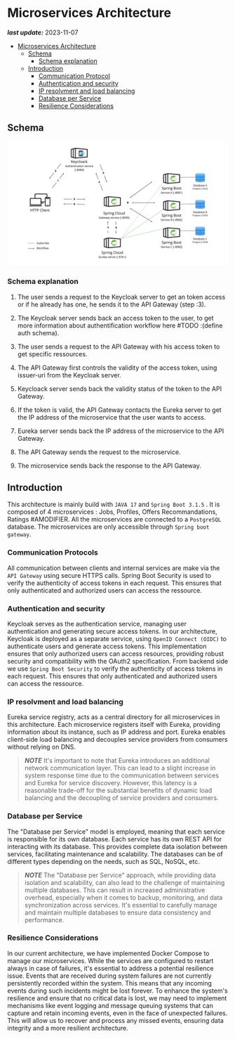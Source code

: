 # Microservices Architecture

**_last update:_** 2023-11-07

- [Microservices Architecture](#microservices-architecture)
  - [Schema](#schema)
    - [Schema explanation](#schema-explanation)
  - [Introduction](#introduction)
    - [Communication Protocol](#communication-protocol)
    - [Authentication and security](#authentication-and-security)
    - [IP resolvment and load balancing](#ip-resolvment-and-load-balancing)
    - [Database per Service](#database-per-service)
    - [Resilience Considerations](#resilience-considerations-)

## Schema

<img alt="logo" src="./assets/shema_microservices.jpg"  />

### Schema explanation

1. The user sends a request to the Keycloak server to get an token access or if he already has one, he sends it to the API Gateway (step :3).

2. The Keycloak server sends back an access token to the user, to get more information about authentification workflow here #TODO :(define auth schema).

3. The user sends a request to the API Gateway with his access token to get specific ressources.

4. The API Gateway first controls the validity of the access token, using issuer-uri from the Keycloak server.

5. Keycloack server sends back the validity status of the token to the API Gateway.

6. If the token is valid, the API Gateway contacts the Eureka server to get the IP address of the microservice that the user wants to access.

7. Eureka server sends back the IP address of the microservice to the API Gateway.

8. The API Gateway sends the request to the microservice.

9. The microservice sends back the response to the API Gateway.

## Introduction

This architecture is mainly build with `JAVA 17` and `Spring Boot 3.1.5` . It is composed of 4 microservices : Jobs, Profiles, Offers Recommandations, Ratings #AMODIFIER. All the microservices are connected to a `PostgreSQL` database. The microservices are only accessible through `Spring boot gateway`.

### Communication Protocols

All communication between clients and internal services are make via the `API Gateway` using secure HTTPS calls. Spring Boot Security is used to verify the authenticity of access tokens in each request. This ensures that only authenticated and authorized users can access the ressource.

### Authentication and security

Keycloak serves as the authentication service, managing user authentication and generating secure access tokens. In our architecture, Keycloak is deployed as a separate service, using `OpenID Connect (OIDC)` to authenticate users and generate access tokens. This implementation ensures that only authorized users can access resources, providing robust security and compatibility with the OAuth2 specification. From backend side we use `Spring Boot Security` to verify the authenticity of access tokens in each request. This ensures that only authenticated and authorized users can access the ressource.

### IP resolvment and load balancing

Eureka service registry, acts as a central directory for all microservices in this architecture. Each microservice registers itself with Eureka, providing information about its instance, such as IP address and port. Eureka enables client-side load balancing and decouples service providers from consumers without relying on DNS.

> **_NOTE_**
> It's important to note that Eureka introduces an additional network communication layer. This can lead to a slight increase in system response time due to the communication between services and Eureka for service discovery. However, this latency is a reasonable trade-off for the substantial benefits of dynamic load balancing and the decoupling of service providers and consumers.

### Database per Service

The "Database per Service" model is employed, meaning that each service is responsible for its own database. Each service has its own REST API for interacting with its database. This provides complete data isolation between services, facilitating maintenance and scalability. The databases can be of different types depending on the needs, such as SQL, NoSQL, etc.

> **_NOTE_**
> The "Database per Service" approach, while providing data isolation and scalability, can also lead to the challenge of maintaining multiple databases. This can result in increased administrative overhead, especially when it comes to backup, monitoring, and data synchronization across services. It's essential to carefully manage and maintain multiple databases to ensure data consistency and performance.

### Resilience Considerations

In our current architecture, we have implemented Docker Compose to manage our microservices. While the services are configured to restart always in case of failures, it's essential to address a potential resilience issue. Events that are received during system failures are not currently persistently recorded within the system. This means that any incoming events during such incidents might be lost forever. To enhance the system's resilience and ensure that no critical data is lost, we may need to implement mechanisms like event logging and message queuing systems that can capture and retain incoming events, even in the face of unexpected failures. This will allow us to recover and process any missed events, ensuring data integrity and a more resilient architecture.
